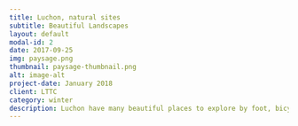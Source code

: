 ```yaml
---
title: Luchon, natural sites
subtitle: Beautiful Landscapes
layout: default
modal-id: 2
date: 2017-09-25
img: paysage.png
thumbnail: paysage-thumbnail.png
alt: image-alt
project-date: January 2018
client: LTTC
category: winter
description: Luchon have many beautiful places to explore by foot, bicycle, motorcycle, horseback and by car. 1) The Lys Valley is a wild valley worth exploring up to the impressive Cascade d’Enfer waterfall and beyond, to the Gouffre d’Enfer sinkhole. 2) The Lac d’Oô is a blue-green gem of a lake at 1,507 m, surrounded by stunning vertical rock faces and fed by a 275m waterfall. 3) The Hospice de France is in a spectacular setting of mountain pastures and forests. It is also an historic place that has been welcoming travellers and adventurers exploring the Pyrenees since the 17th century.
---
```

